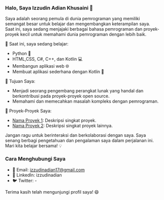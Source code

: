 ### Halo, Saya Izzudin Adian Khusaini 👋

Saya adalah seorang pemula di dunia pemrograman yang memiliki semangat besar untuk belajar dan mengembangkan keterampilan saya. Saat ini, saya sedang menjajaki berbagai bahasa pemrograman dan proyek-proyek kecil untuk memahami dunia pemrograman dengan lebih baik.

🌱 Saat ini, saya sedang belajar:
- Python 🐍
- HTML,CSS,  C#, C++, dan Kotlin 💻
- Membangun aplikasi web 🌐
- Membuat aplikasi sederhana dengan Kotlin 🚀

🚀 Tujuan Saya:
- Menjadi seorang pengembang perangkat lunak yang handal dan berkontribusi pada proyek-proyek open source.
- Memahami dan memecahkan masalah kompleks dengan pemrograman.

🌟 Proyek-Proyek Saya:
- [Nama Proyek 1](link_ke_proyek_1): Deskripsi singkat proyek.
- [Nama Proyek 2](link_ke_proyek_2): Deskripsi singkat proyek lainnya.

Jangan ragu untuk berinteraksi dan berkolaborasi dengan saya. Saya senang berbagi pengetahuan dan pengalaman saya dalam perjalanan ini. Mari kita belajar bersama! 💡

### Cara Menghubungi Saya

- 📧 Email: izzudinadian17@gmail.com
- 🔗 LinkedIn: izzudinadian
- 🐦 Twitter: -

Terima kasih telah mengunjungi profil saya! 😄
